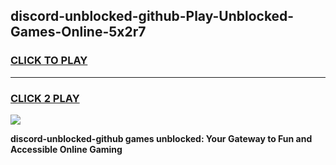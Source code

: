 
## discord-unblocked-github-Play-Unblocked-Games-Online-5x2r7
<h3>
<a href="https://premium76.site?title=discord-unblocked-github&ref=25A">CLICK TO PLAY</a></h3>
<hr>

<h3>
<a href="https://premium76.site?title=discord-unblocked-github&ref=25A">CLICK 2 PLAY</a>
  
</h3>

<a href="https://premium76.site?title=discord-unblocked-github&ref=25A"><img src="https://clearcache.store/games.png"></a>


**discord-unblocked-github games unblocked: Your Gateway to Fun and Accessible Online Gaming**
